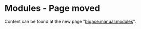
# Modules - Page moved

 
Content can be found at the new page "[bigace:manual:modules](manual/modules)".
